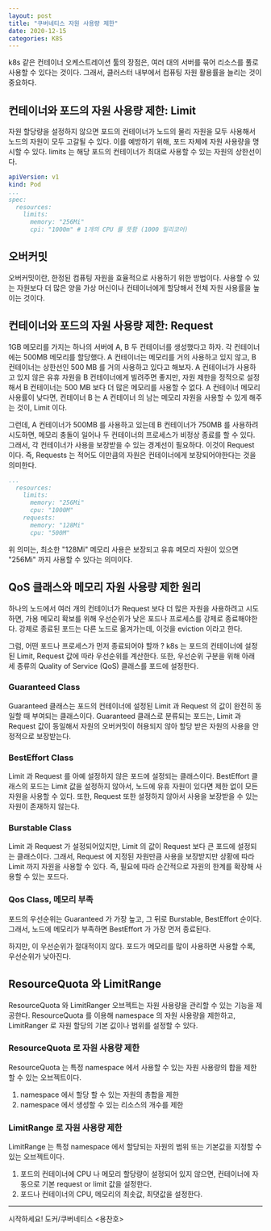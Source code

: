 ```yaml
---
layout: post
title: "쿠버네티스 자원 사용량 제한"
date: 2020-12-15
categories: K8S
---
```


k8s 같은 컨테이너 오케스트레이션 툴의 장점은, 여러 대의 서버를 묶어 리소스를 풀로 사용할 수 있다는 것이다.
그래서, 클러스터 내부에서 컴퓨팅 자원 활용률을 늘리는 것이 중요하다.

## 컨테이너와 포드의 자원 사용량 제한: Limit

자원 할당량을 설정하지 않으면 포드의 컨테이너가 노드의 물리 자원을 모두 사용해서 노드의 자원이 모두 고갈될 수 있다.
이를 예방하기 위해, 포드 자체에 자원 사용량을 명시할 수 있다.
limits 는 해당 포드의 컨테이너가 최대로 사용할 수 있는 자원의 상한선이다.

```yaml
apiVersion: v1
kind: Pod
...
spec:
  resources:
    limits:
      memory: "256Mi"
      cpi: "1000m" # 1개의 CPU 를 뜻함 (1000 밀리코어)
```

## 오버커밋

오버커밋이란, 한정된 컴퓨팅 자원을 효율적으로 사용하기 위한 방법이다.
사용할 수 있는 자원보다 더 많은 양을 가상 머신이나 컨테이너에게 할당해서 전체 자원 사용률을 높이는 것이다.

## 컨테이너와 포드의 자원 사용량 제한: Request

1GB 메모리를 가지는 하나의 서버에 A, B 두 컨테이너를 생성했다고 하자. 
각 컨테이너에는 500MB 메모리를 할당했다.
A 컨테이너는 메모리를 거의 사용하고 있지 않고, B 컨테이너는 상한선인 500 MB 를 거의 사용하고 있다고 해보자.
A 컨테이너가 사용하고 있지 않은 유휴 자원을 B 컨테이너에게 빌려주면 좋지만, 자원 제한을 정적으로 설정해서 B 컨테이너는 500 MB 보다 더 많은 메모리를 사용할 수 없다.
A 컨테이너 메모리 사용률이 낮다면, 컨테이너 B 는 A 컨테이너 의 남는 메모리 자원을 사용할 수 있게 해주는 것이, Limit 이다.

그런데, A 컨테이너가 500MB 를 사용하고 있는데 B 컨테이너가 750MB 를 사용하려 시도하면, 메모리 충돌이 일어나 두 컨테이너의 프로세스가 비정상 종료를 할 수 있다.
그래서, 각 컨테이너가 사용을 보장받을 수 있는 경계선이 필요하다. 이것이 Request 이다.
즉, Requests 는 적어도 이만큼의 자원은 컨테이너에게 보장되어야한다는 것을 의미한다.

```yaml
...
  resources:
    limits:
      memory: "256Mi"
      cpu: "1000M"
    requests:
      memory: "128Mi"
      cpu: "500M"
```

위 의미는, 최소한 "128Mi" 메모리 사용은 보장되고 유휴 메모리 자원이 있으면 "256Mi" 까지 사용할 수 있다는 의미이다.

## QoS 클래스와 메모리 자원 사용량 제한 원리

하나의 노드에서 여러 개의 컨테이너가 Request 보다 더 많은 자원을 사용하려고 시도하면, 가용 메모리 확보를 위해 우선순위가 낮은 포드나 프로세스를 강제로 종료해야한다.
강제로 종료된 포드는 다른 노드로 옮겨가는데, 이것을 eviction 이라고 한다.

그럼, 어떤 포드나 프로세스가 먼저 종료되어야 할까 ?
k8s 는 포드의 컨테이너에 설정된 Limit, Request 값에 따라 우선순위를 계산한다.
또한, 우선순위 구분을 위해 아래 세 종류의 Quality of Service (QoS) 클래스를 포드에 설정한다.

### Guaranteed Class

Guaranteed 클래스는 포드의 컨테이너에 설정된 Limit 과 Request 의 값이 완전히 동일할 때 부여되는 클래스이다.
Guaranteed 클래스로 분류되는 포드는, Limit 과 Request 값이 동일해서 자원의 오버커밋이 허용되지 않아 할당 받은 자원의 사용을 안정적으로 보장받는다.

### BestEffort Class

Limit 과 Request 를 아예 설정하지 않은 포드에 설정되는 클래스이다.
BestEffort 클래스의 포드는 Limit 값을 설정하지 않아서, 노드에 유휴 자원이 있다면 제한 없이 모든 자원을 사용할 수 있다.
또한, Request 또한 설정하지 않아서 사용을 보장받을 수 있는 자원이 존재하지 않는다.

### Burstable Class

Limit 과 Request 가 설정되어있지만, Limit 의 값이 Request 보다 큰 포드에 설정되는 클래스이다.
그래서, Request 에 지정된 자원만큼 사용을 보장받지만 상황에 따라 Limit 까지 자원을 사용할 수 있다.
즉, 필요에 따라 순간적으로 자원의 한계를 확장해 사용할 수 있는 포드다.

### Qos Class, 메모리 부족

포드의 우선순위는 Guaranteed 가 가장 높고, 그 뒤로 Burstable, BestEffort 순이다.
그래서, 노드에 메모리가 부족하면 BestEffort 가 가장 먼저 종료된다.

하지만, 이 우선순위가 절대적이지 않다.
포드가 메모리를 많이 사용하면 사용할 수록, 우선순위가 낮아진다.

## ResourceQuota 와 LimitRange

ResourceQuota 와 LimitRanger 오브젝트는 자원 사용량을 관리할 수 있는 기능을 제공한다.
ResourceQuota 를 이용해 namespace 의 자원 사용량을 제한하고, LimitRanger 로 자원 할당의 기본 값이나 범위를 설정할 수 있다.

### ResourceQuota 로 자원 사용량 제한

ResourceQuota 는 특정 namespace 에서 사용할 수 있는 자원 사용량의 합을 제한할 수 있는 오브젝트이다.

1. namespace 에서 할당 할 수 있는 자원의 총합을 제한
2. namespace 에서 생성할 수 있는 리소스의 개수를 제한

### LimitRange 로 자원 사용량 제한

LimitRange 는 특정 namespace 에서 할당되는 자원의 범위 또는 기본값을 지정할 수 있는 오브젝트이다.

1. 포드의 컨테이너에 CPU 나 메모리 할당량이 설정되어 있지 않으면, 컨테이너에 자동으로 기본 request or limit 값을 설정한다.
2. 포드나 컨테이너의 CPU, 메모리의 최솟값, 최댓값을 설정한다.

---

시작하세요! 도커/쿠버네티스 <용찬호>